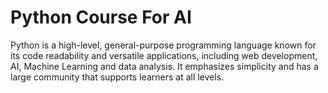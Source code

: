# Python Course For AI

Python is a high-level, general-purpose programming language known for its code readability and versatile applications, including web development, AI, Machine Learning and data analysis. It emphasizes simplicity and has a large community that supports learners at all levels.
